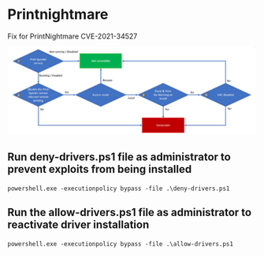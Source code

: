 # Printnightmare
Fix for PrintNightmare CVE-2021-34527

![Printnightmare](https://raw.githubusercontent.com/Eutectico/Printnightmare/main/PrintNightmare.png)




## Run deny-drivers.ps1 file as administrator to prevent exploits from being installed
```
powershell.exe -executionpolicy bypass -file .\deny-drivers.ps1
```
## Run the allow-drivers.ps1 file as administrator to reactivate driver installation
```
powershell.exe -executionpolicy bypass -file .\allow-drivers.ps1
```
